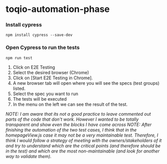# toqio-automation-phase
### Install cypress
`npm install cypress --save-dev`

### Open Cypress to run the tests
`npm run test`

1. Click on E2E Testing
2. Select the desired browser (Chrome)
3. Click on [Start E2E Testing in Chrome].
4. A new browser tab will open where you will see the specs (test groups) listed.
5. Select the spec you want to run
6. The tests will be executed
7. In the menu on the left we can see the result of the test.

_*NOTE:* I am aware that its not a good practice to leave commented out parts of the code that don't work. However I wanted to be totally transparent and show even the blocks I have come across_
_*NOTE:* After finishing the automation of the two test cases, I think that in the homepageView.js case it may not be a very maintainable test. Therefore, I think I would follow a strategy of meeting with the owners/stakeholders of it and try to understand which are the critical points (and therefore should be in the test) and which are the most non-maintainable (and look for another way to validate them)._